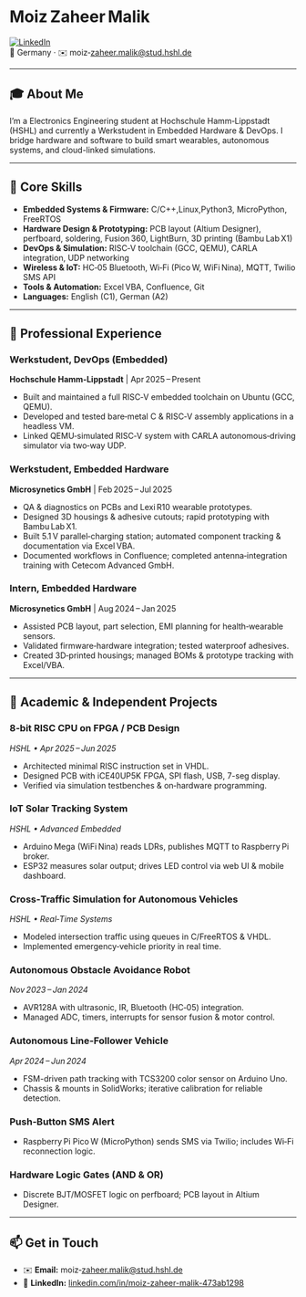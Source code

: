 # Moiz Zaheer Malik

[![LinkedIn](https://img.shields.io/badge/LinkedIn-Moiz%20Zaheer%20Malik-blue)](https://www.linkedin.com/in/moiz-zaheer-malik-473ab1298)  
📍 Germany · ✉️ moiz‑zaheer.malik@stud.hshl.de  

---

## 🎓 About Me  
I’m a Electronics Engineering student at Hochschule Hamm‑Lippstadt (HSHL) and currently a Werkstudent in Embedded Hardware & DevOps. I bridge hardware and software to build smart wearables, autonomous systems, and cloud-linked simulations.

---

## 🔧 Core Skills  

- **Embedded Systems & Firmware:** C/C++,Linux,Python3, MicroPython, FreeRTOS  
- **Hardware Design & Prototyping:** PCB layout (Altium Designer), perfboard, soldering, Fusion 360, LightBurn, 3D printing (Bambu Lab X1)  
- **DevOps & Simulation:** RISC‑V toolchain (GCC, QEMU), CARLA integration, UDP networking  
- **Wireless & IoT:** HC‑05 Bluetooth, Wi‑Fi (Pico W, WiFi Nina), MQTT, Twilio SMS API  
- **Tools & Automation:** Excel VBA, Confluence, Git  
- **Languages:** English (C1), German (A2)  

---

## 💼 Professional Experience  

### Werkstudent, DevOps (Embedded)  
**Hochschule Hamm‑Lippstadt** | Apr 2025 – Present  
- Built and maintained a full RISC‑V embedded toolchain on Ubuntu (GCC, QEMU).  
- Developed and tested bare‑metal C & RISC‑V assembly applications in a headless VM.  
- Linked QEMU‑simulated RISC‑V system with CARLA autonomous‑driving simulator via two‑way UDP.

### Werkstudent, Embedded Hardware  
**Microsynetics GmbH** | Feb 2025 – Jul 2025  
- QA & diagnostics on PCBs and Lexi R10 wearable prototypes.  
- Designed 3D housings & adhesive cutouts; rapid prototyping with Bambu Lab X1.  
- Built 5.1 V parallel‑charging station; automated component tracking & documentation via Excel VBA.  
- Documented workflows in Confluence; completed antenna‑integration training with Cetecom Advanced GmbH.

### Intern, Embedded Hardware  
**Microsynetics GmbH** | Aug 2024 – Jan 2025  
- Assisted PCB layout, part selection, EMI planning for health‑wearable sensors.  
- Validated firmware‑hardware integration; tested waterproof adhesives.  
- Created 3D‑printed housings; managed BOMs & prototype tracking with Excel/VBA.

---

## 🚀 Academic & Independent Projects  

### 8‑bit RISC CPU on FPGA / PCB Design  
_HSHL • Apr 2025 – Jun 2025_  
- Architected minimal RISC instruction set in VHDL.  
- Designed PCB with iCE40UP5K FPGA, SPI flash, USB, 7-seg display.  
- Verified via simulation testbenches & on‑hardware programming.

### IoT Solar Tracking System  
_HSHL • Advanced Embedded_  
- Arduino Mega (WiFi Nina) reads LDRs, publishes MQTT to Raspberry Pi broker.  
- ESP32 measures solar output; drives LED control via web UI & mobile dashboard.

### Cross‑Traffic Simulation for Autonomous Vehicles  
_HSHL • Real‑Time Systems_  
- Modeled intersection traffic using queues in C/FreeRTOS & VHDL.  
- Implemented emergency‑vehicle priority in real time.

### Autonomous Obstacle Avoidance Robot  
_Nov 2023 – Jan 2024_  
- AVR128A with ultrasonic, IR, Bluetooth (HC‑05) integration.  
- Managed ADC, timers, interrupts for sensor fusion & motor control.

### Autonomous Line‑Follower Vehicle  
_Apr 2024 – Jun 2024_  
- FSM-driven path tracking with TCS3200 color sensor on Arduino Uno.  
- Chassis & mounts in SolidWorks; iterative calibration for reliable detection.

### Push‑Button SMS Alert  
- Raspberry Pi Pico W (MicroPython) sends SMS via Twilio; includes Wi‑Fi reconnection logic.

### Hardware Logic Gates (AND & OR)  
- Discrete BJT/MOSFET logic on perfboard; PCB layout in Altium Designer.

---

## 📫 Get in Touch  
- ✉️ **Email:**  moiz‑zaheer.malik@stud.hshl.de  
- 🔗 **LinkedIn:** [linkedin.com/in/moiz-zaheer-malik-473ab1298](https://www.linkedin.com/in/moiz-zaheer-malik-473ab1298)  
